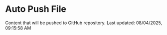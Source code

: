 # Auto Push File

Content that will be pushed to GitHub repository.
Last updated: 08/04/2025, 09:15:58 AM
